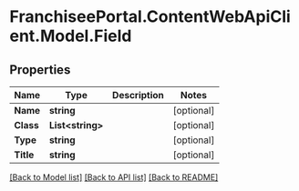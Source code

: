 # FranchiseePortal.ContentWebApiClient.Model.Field

## Properties

Name | Type | Description | Notes
------------ | ------------- | ------------- | -------------
**Name** | **string** |  | [optional] 
**Class** | **List&lt;string&gt;** |  | [optional] 
**Type** | **string** |  | [optional] 
**Title** | **string** |  | [optional] 

[[Back to Model list]](../README.md#documentation-for-models) [[Back to API list]](../README.md#documentation-for-api-endpoints) [[Back to README]](../README.md)

